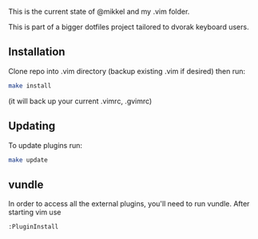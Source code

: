 This is the current state of @mikkel and my .vim folder.

This is part of a bigger dotfiles project tailored to dvorak keyboard users.

## Installation

Clone repo into .vim directory (backup existing .vim if desired) then run:

```sh
make install
```

(it will back up your current .vimrc, .gvimrc)

## Updating

To update plugins run:

```sh
make update
```

## vundle

In order to access all the external plugins, you'll need to run vundle.  After starting vim use

    :PluginInstall
